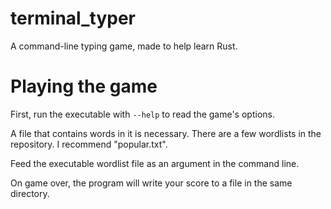 # terminal_typer
A command-line typing game, made to help learn Rust.

# Playing the game

First, run the executable with `--help` to read the game's options.

A file that contains words in it is necessary.  There are a few wordlists in the repository.  I recommend "popular.txt".

Feed the executable wordlist file as an argument in the command line.

On game over, the program will write your score to a file in the same directory.
